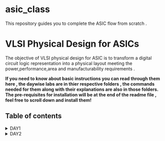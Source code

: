# asic_class

This repository guides you to complete the ASIC flow from scratch .
# VLSI Physical Design for ASICs 

The objective of VLSI physical design for ASIC is to transform a digital circuit logic representation into a physical layout meeting the power,performance,area and manufacturability requirements .


**If you need to know about basic instructions you can read through them here , the daywise labs are in thier respective folders , the commands needed for them along with their explanations are also in those folders. The pre-requisites for installation will be at the end of the readme file , feel free to scroll down and install them!**


## Table of contents 
<details>
 <summary> DAY1 </summary>


### DAY1
********
*Introduction to RISCV ISA and GNU Compiler Toolchain*


Basic keywords you need to know before proceeding :

* *ISA*
   - An ISA or the Instruction Set Architecture is part of the abstract model of the computer that defines how the CPU is controlled by the software . It acts as an interface between the hardware and the software,specifying both what the processor is capable of doing as well how it gets done.
 
 
* *RISC-V*
   - RISC-V is a versatile and open ISA that promotes collaboration and innovation in processor design and development.
  

* *Compiler*
   - A compiler is a software tool  that translates high-level programming code into machine code that can be executed directly by a computer's hardware .
 
 
* *Assembler*
   - A program or tool that translates assembly language code into machine code that can be executed by a computer's cpu.
 
* *ALP*
   - Assembly language is a low level programming lnguage that is closely related to the architecture of specificcomputer's cpu .
 
 
* *HDL*
   - Hardware Description language used for designing and describing digital hardware circuits . 
    - Eg: Verilog , System Verilog,VHDL
 
 
* *GDS*
   - Graphic data system: GDSII files contain information about the geometric shapes, layers, masks, and other essential details that make up the physical layout of a chip.
 
 
 
 
 
### Basic pre-requisites to be installed in your system and installation of the tool 
***********

```
sudo apt update 
sudo apt upgrade 

git clone https://github.com/kunalg123/riscv_workshop_collaterals.git

cd riscv_workshop_collaterals

chmod +x run.sh
 
./run.sh
```

## 1. Create a simple C program that calculates sum from 1 to N
**********



Compile it using C compiler 
 ```
 gcc sum1.c -o sum1.o
 ./sum1.o
 
 ```
 
![sum o](https://github.com/AdrikaMohanty/asic_class/assets/84654826/d9aa2424-8b57-4c4d-9943-7cc6ceb5dc3f)


Compiling using riscv compiler :
```
riscv64-unknown-elf-gcc -O1 -mabi=lp64 -march=rv64i -o sum1.o sum1.c

```
*********


+ ```O<number>```: refers to the level of optimization 
+ ```-mabi```:  specifies the ABI to be used during code generation according to the requirements 
+ ```-march```:  specifies target architecture 

*To view the disassembled ALP code*:

```riscv64-unknown-elf-objdump -d sum1.o```

* use the command ```riscv64-unknown-elf-objdump -d 1_to_N.o | less```
* use /instance to search for instance 
* press enter 
  *Main when used O1 optimisation*

![O1opt](https://github.com/AdrikaMohanty/asic_class/assets/84654826/c36f002f-05f4-4d8c-8a43-c7ed45b3b08b)

now use Ofast optimization :

![Ofast](https://github.com/AdrikaMohanty/asic_class/assets/84654826/0a345e54-7a30-4e6b-9d9c-dd24d132a2dd)

after using the spike debugger we can see line by line execution of the code :

```until pc 0 100b0```: tells until where it should execute and stop
after that press enter for line by line execution .
Here I have showed with the sp values :

![bfr_aftr_sp](https://github.com/AdrikaMohanty/asic_class/assets/84654826/b70770eb-d862-4332-8345-f5d038740293)




## 2. Write a program to display the max and min 64 bit signed number and max 64 bit unsigned numbers:



![Screenshot from 2023-08-21 15-19-41](https://github.com/AdrikaMohanty/asic_class/assets/84654826/b24b9f68-587f-4fb5-8cab-11938652baec)


</details>

<details>
 <summary>DAY2</summary>

 ### DAY2

### ABI: Application Binary Interface

Interface is the appearance provided to the user.
Given an application to run on hardware, there are multiple interface in between for it to run on hardware , this is done by application binary interface.
Given below is a pictorial representation of how from an application to hardware everything is interfaced 

![image](https://github.com/AdrikaMohanty/asic_class/assets/84654826/2b904f1d-a159-42f1-bd2c-13ca4d2802a1)

+ The parts of ISA that are accessible to User: User ISA
+ The parts of ISA accessible to the OS: system ISA
+ The access is done using system calls
+ The ABI accesses the system via *Registers*.

### ABI Names :
+ Specific name through which you can access the internal registers of the risc-v CPU core .
+ The ABI names and their corresponding usage are given below :
  ![image](https://github.com/AdrikaMohanty/asic_class/assets/84654826/47f643d1-b3fb-4ece-93c9-dca4b3fb5d0b)

### Base integer instructions :
*RISCV belongs to the little endian memory addressing system*
There are 47 base instructions present in RISC-V ISA 

1. R-type (Register type ):
   They operate on registers and have fixed format for their operands

2. I - types (Immediate type):
   These instructions have an immediate operand and one register operand.

3. S-type (Store-type):
   These instructions are used for storing values from registers to memory.

4. B-type (Branch-type):
   These instructions perform conditional branching based on comparisons.

5. U-type(Upper Immediate Type):
   Have a larger immediate field for encoding larger constants.

6. J-type (Jump type):
   Used for unconditional jumps and functional calls.


-------------

## Simulation of a C program using ABI function call and execution 
**********
![sum_cust](https://github.com/AdrikaMohanty/asic_class/assets/84654826/40a47d17-36a8-4434-93ea-cafc90954cd7)


 ![sum_cust_obj](https://github.com/AdrikaMohanty/asic_class/assets/84654826/55b7e09c-9e8e-4a8d-98ce-dfb9681644d5)

</details>
 
